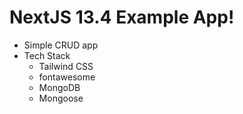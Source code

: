 # NextJS 13.4 Example App!

- Simple CRUD app
- Tech Stack
  - Tailwind CSS
  - fontawesome
  - MongoDB
  - Mongoose
